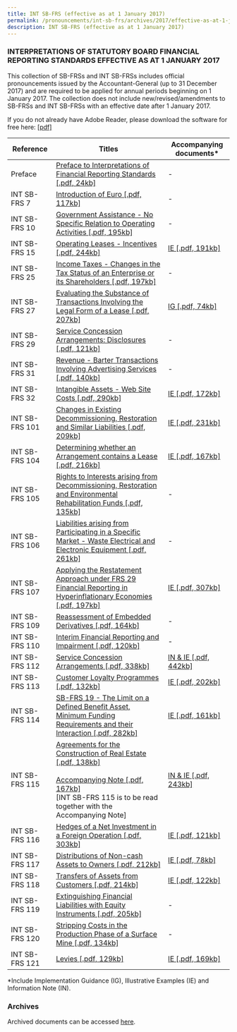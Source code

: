 ```yaml
---
title: INT SB-FRS (effective as at 1 January 2017)
permalink: /pronouncements/int-sb-frs/archives/2017/effective-as-at-1-january-2017/
description: INT SB-FRS (effective as at 1 January 2017)
---
```

### INTERPRETATIONS OF STATUTORY BOARD FINANCIAL REPORTING STANDARDS EFFECTIVE AS AT 1 JANUARY 2017

This collection of SB-FRSs and INT SB-FRSs includes official pronouncements issued by the Accountant-General (up to 31 December 2017) and are required to be applied for annual periods beginning on 1 January 2017. The collection does not include new/revised/amendments to SB-FRSs and INT SB-FRSs with an effective date after 1 January 2017.

If you do not already have Adobe Reader, please download the software for free here: [\[pdf\]](http://www.adobe.com/products/acrobat/readstep2.html)

| Reference | Titles | Accompanying documents\* |
| -------- | -------- | -------- |
| Preface | [Preface to Interpretations of Financial Reporting Standards [.pdf, 24kb]](/files/Docs/Default%20Source/Int%20Sb%20Frs/Effective%20As%20At%201%20January%202017/int_sb-frs_preface.pdf) | - |
| INT SB-FRS 7 | [Introduction of Euro [.pdf, 117kb]](/files/Docs/Default%20Source/Int%20Sb%20Frs/Effective%20As%20At%201%20January%202017/int_sb-frs_7_(2017).pdf) | - |
| INT SB-FRS 10 | [Government Assistance - No Specific Relation to Operating Activities [.pdf, 195kb]](/files/Docs/Default%20Source/Int%20Sb%20Frs/Effective%20As%20At%201%20January%202017/int_sb-frs_10_(2017).pdf) | - |
| INT SB-FRS 15 | [Operating Leases - Incentives [.pdf, 244kb]](/files/Docs/Default%20Source/Int%20Sb%20Frs/Effective%20As%20At%201%20January%202017/int_sb-frs_15_(2017).pdf) | [IE [.pdf, 191kb]](/files/Docs/Default%20Source/Int%20Sb%20Frs/Effective%20As%20At%201%20January%202017/int_sb-frs_15_ie_(2017).pdf) |
| INT SB-FRS 25 | [Income Taxes - Changes in the Tax Status of an Enterprise or its Shareholders [.pdf, 197kb]](/files/Docs/Default%20Source/Int%20Sb%20Frs/Effective%20As%20At%201%20January%202017/int_sb-frs_25_(2017).pdf) | - |
| INT SB-FRS 27 | [Evaluating the Substance of Transactions Involving the Legal Form of a Lease [.pdf, 207kb]](/files/Docs/Default%20Source/Int%20Sb%20Frs/Effective%20As%20At%201%20January%202017/int_sb-frs_27_(2017).pdf) | [IG [.pdf, 74kb]](/files/Docs/Default%20Source/Int%20Sb%20Frs/Effective%20As%20At%201%20January%202017/int_sb-frs_27_ig_(2017).pdf) |
| INT SB-FRS 29 | [Service Concession Arrangements: Disclosures [.pdf, 121kb]](/files/Docs/Default%20Source/Int%20Sb%20Frs/Effective%20As%20At%201%20January%202017/int_sb-frs_29_(2017).pdf) | - |
| INT SB-FRS 31 | [Revenue - Barter Transactions Involving Advertising Services [.pdf, 140kb]](/files/Docs/Default%20Source/Int%20Sb%20Frs/Effective%20As%20At%201%20January%202017/int_sb-frs_31_(2017).pdf) | - |
| INT SB-FRS 32 | [Intangible Assets - Web Site Costs [.pdf, 290kb]](/files/Docs/Default%20Source/Int%20Sb%20Frs/Effective%20As%20At%201%20January%202017/int_sb-frs_32_(2017).pdf) | [IE [.pdf, 172kb]](/files/Docs/Default%20Source/Int%20Sb%20Frs/Effective%20As%20At%201%20January%202017/int_sb-frs_32_ie_(2017).pdf) |
| INT SB-FRS 101 | [Changes in Existing Decommissioning, Restoration and Similar Liabilities [.pdf, 209kb]](/files/Docs/Default%20Source/Int%20Sb%20Frs/Effective%20As%20At%201%20January%202017/int_sb-frs_101_(2017).pdf) | [IE [.pdf, 231kb]](/files/Docs/Default%20Source/Int%20Sb%20Frs/Effective%20As%20At%201%20January%202017/int_sb-frs_101_ie_(2017).pdf) |
| INT SB-FRS 104 | [Determining whether an Arrangement contains a Lease [.pdf, 216kb]](/files/Docs/Default%20Source/Int%20Sb%20Frs/Effective%20As%20At%201%20January%202017/int_sb-frs_104_(2017).pdf) | [IE [.pdf, 167kb]](/files/Docs/Default%20Source/Int%20Sb%20Frs/Effective%20As%20At%201%20January%202017/int_sb-frs_104_ie_(2017).pdf) |
| INT SB-FRS 105 | [Rights to Interests arising from Decommissioning, Restoration and Environmental Rehabilitation Funds [.pdf, 135kb]](/files/Docs/Default%20Source/Int%20Sb%20Frs/Effective%20As%20At%201%20January%202017/int_sb-frs_105_(2017).pdf) | - |
| INT SB-FRS 106 | [Liabilities arising from Participating in a Specific Market - Waste Electrical and Electronic Equipment [.pdf, 261kb]](/files/Docs/Default%20Source/Int%20Sb%20Frs/Effective%20As%20At%201%20January%202017/int_sb-frs_106_(2017).pdf) | - |
| INT SB-FRS 107 | [Applying the Restatement Approach under FRS 29 Financial Reporting in Hyperinflationary Economies [.pdf, 197kb]](/files/Docs/Default%20Source/Int%20Sb%20Frs/Effective%20As%20At%201%20January%202017/int_sb-frs_107_(2017).pdf) | [IE [.pdf, 307kb]](/files/Docs/Default%20Source/Int%20Sb%20Frs/Effective%20As%20At%201%20January%202017/int_sb-frs_107_ie_(2017).pdf) |
| INT SB-FRS 109 | [Reassessment of Embedded Derivatives [.pdf, 164kb]](/files/Docs/Default%20Source/Int%20Sb%20Frs/Effective%20As%20At%201%20January%202017/int_sb-frs_109_(2017).pdf) | - |
| INT SB-FRS 110 | [Interim Financial Reporting and Impairment [.pdf, 120kb]](/files/Docs/Default%20Source/Int%20Sb%20Frs/Effective%20As%20At%201%20January%202017/int_sb-frs_110_(2017).pdf) | - |
| INT SB-FRS 112 | [Service Concession Arrangements [.pdf, 338kb]](/files/Docs/Default%20Source/Int%20Sb%20Frs/Effective%20As%20At%201%20January%202017/int_sb-frs_112_(2017).pdf) | [IN & IE [.pdf, 442kb]](/files/Docs/Default%20Source/Int%20Sb%20Frs/Effective%20As%20At%201%20January%202017/int_sb-frs_112_info_note_-_ie_(2017).pdf) |
| INT SB-FRS 113 | [Customer Loyalty Programmes [.pdf, 132kb]](/files/Docs/Default%20Source/Int%20Sb%20Frs/Effective%20As%20At%201%20January%202017/int_sb-frs_113_(2017).pdf) | [IE [.pdf, 202kb]](/files/Docs/Default%20Source/Int%20Sb%20Frs/Effective%20As%20At%201%20January%202017/int_sb-frs_113_ie_(2017).pdf) |
| INT SB-FRS 114 | [SB-FRS 19 - The Limit on a Defined Benefit Asset, Minimum Funding Requirements and their Interaction [.pdf, 282kb]](/files/Docs/Default%20Source/Int%20Sb%20Frs/Effective%20As%20At%201%20January%202017/int_sb-frs_114_(2017).pdf) | [IE [.pdf, 161kb]](/files/Docs/Default%20Source/Int%20Sb%20Frs/Effective%20As%20At%201%20January%202017/int_sb-frs_114_ie_(2017).pdf) |
| INT SB-FRS 115 | [Agreements for the Construction of Real Estate [.pdf, 138kb]](/files/Docs/Default%20Source/Int%20Sb%20Frs/Effective%20As%20At%201%20January%202017/int_sb-frs_115_(2017).pdf)<br><br>[Accompanying Note [.pdf, 167kb]](/files/Docs/Default%20Source/Int%20Sb%20Frs/Effective%20As%20At%201%20January%202017/int_sb-frs_115_an_(2017).pdf)<br>\[INT SB-FRS 115 is to be read together with the Accompanying Note\] | [IN & IE [.pdf, 243kb]](/files/Docs/Default%20Source/Int%20Sb%20Frs/Effective%20As%20At%201%20January%202017/int_sb-frs_115_info_note_-_ie_(2017).pdf) |
| INT SB-FRS 116 | [Hedges of a Net Investment in a Foreign Operation [.pdf, 303kb]](/files/Docs/Default%20Source/Int%20Sb%20Frs/Effective%20As%20At%201%20January%202017/int_sb-frs_116_(2017).pdf) | [IE [.pdf, 121kb]](/files/Docs/Default%20Source/Int%20Sb%20Frs/Effective%20As%20At%201%20January%202017/int_sb-frs_116_ie_(2017).pdf) |
| INT SB-FRS 117 | [Distributions of Non-cash Assets to Owners [.pdf, 212kb]](/files/Docs/Default%20Source/Int%20Sb%20Frs/Effective%20As%20At%201%20January%202017/int_sb-frs_117_(2017).pdf) | [IE [.pdf, 78kb]](/files/Docs/Default%20Source/Int%20Sb%20Frs/Effective%20As%20At%201%20January%202017/int_sb-frs_117_ie_(2017).pdf) |
| INT SB-FRS 118 | [Transfers of Assets from Customers [.pdf, 214kb]](/files/Docs/Default%20Source/Int%20Sb%20Frs/Effective%20As%20At%201%20January%202017/int_sb-frs_118_(2017).pdf) | [IE [.pdf, 122kb]](/files/Docs/Default%20Source/Int%20Sb%20Frs/Effective%20As%20At%201%20January%202017/int_sb-frs_118_ie_(2017).pdf) |
| INT SB-FRS 119 | [Extinguishing Financial Liabilities with Equity Instruments [.pdf, 205kb]](/files/Docs/Default%20Source/Int%20Sb%20Frs/Effective%20As%20At%201%20January%202017/int_sb-frs_119_(2017).pdf) | - |
| INT SB-FRS 120 | [Stripping Costs in the Production Phase of a Surface Mine [.pdf, 134kb]](/files/Docs/Default%20Source/Int%20Sb%20Frs/Effective%20As%20At%201%20January%202017/int_sb-frs_120_(2017).pdf) | - |
| INT SB-FRS 121 | [Levies [.pdf, 129kb]](/files/Docs/Default%20Source/Int%20Sb%20Frs/Effective%20As%20At%201%20January%202017/int_sb-frs_121_(2017).pdf) | [IE [.pdf, 169kb]](/files/Docs/Default%20Source/Int%20Sb%20Frs/Effective%20As%20At%201%20January%202017/int_sb-frs_121_ie_(2017).pdf) |

\*Include Implementation Guidance (IG), Illustrative Examples (IE) and Information Note (IN).

### Archives 
Archived documents can be accessed [here](/pronouncements/interpretations-of-sb-frs/archives).
